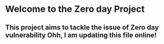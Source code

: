 # Welcome to the Zero day Project

## This project aims to tackle the issue of Zero day vulnerability Ohh, I am updating this file online!

 
